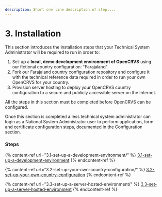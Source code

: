 ```yaml
---
description: Short one line description of step....
---
```


# 3. Installation

This section introduces the installation steps that your Technical System Administrator will be required to run in order to:

1. Set-up a **local, demo development environment of OpenCRVS** using our fictional country configuration: "Farajaland".
2. Fork our Farajaland country configuration repository and configure it with the technical reference data required in order to run your own OpenCRVS for your country.
3. Provision server hosting to deploy your OpenCRVS country configuration to a secure and publicly accessible server on the Internet.

All the steps in this section must be completed before OpenCRVS can be configured.

Once this section is completed a less technical system administrator can login as a National System Administrator user to perform application, form and certificate configuration steps, documented in the Configuration section.&#x20;

### Steps

{% content-ref url="3.1-set-up-a-development-environment/" %}
[3.1-set-up-a-development-environment](3.1-set-up-a-development-environment/)
{% endcontent-ref %}

{% content-ref url="3.2-set-up-your-own-country-configuration/" %}
[3.2-set-up-your-own-country-configuration](3.2-set-up-your-own-country-configuration/)
{% endcontent-ref %}

{% content-ref url="3.3-set-up-a-server-hosted-environment/" %}
[3.3-set-up-a-server-hosted-environment](3.3-set-up-a-server-hosted-environment/)
{% endcontent-ref %}





